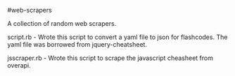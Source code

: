 #web-scrapers

A collection of random web scrapers.

script.rb - Wrote this script to convert a yaml file to json for flashcodes. The yaml file was borrowed from jquery-cheatsheet.

jsscraper.rb - Wrote this script to scrape the javascript cheasheet from overapi.
